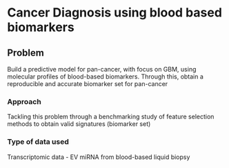 # Cancer Diagnosis using blood based biomarkers

## Problem 
Build a predictive model for pan-cancer, with focus on GBM, using molecular profiles of blood-based biomarkers. Through this, obtain a reproducible and accurate biomarker set for pan-cancer

### Approach
Tackling this problem through a benchmarking study of feature selection methods to obtain valid signatures (biomarker set)

### Type of data used
Transcriptomic data - EV miRNA from blood-based liquid biopsy
